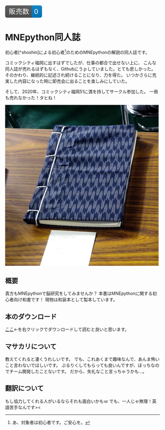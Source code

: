 ![sell](sell_num.svg)

# MNEpython同人誌
初心者[^shoshin]による初心者[^shoshin2]のためのMNEpythonの解説の同人誌です。

[^shosin]: 僕はMNEのソースコードを書き換えて改造MNE作ったりしてるので最早初心者と呼べないかも知れないです…

[^shoshin2]: あ、対象者は初心者です。ご安心を。

コミックシティ福岡に出すはずでしたが、仕事の都合で出せない上に、
こんな同人誌が売れるはずもなく、Githubにうｐしていました。とても悲しかった。
そのかわり、継続的に記述され続けることになり、力を得た。
いつかさらに充実した内容になった時に即売会に出ることを楽しみにしていた。

そして、2020年、コミックシティ福岡51に満を持してサークル参加した。
一冊も売れなかった！タヒね！

![お前は次に「こんな表紙や設営じゃ売れるわけねえだろwwwwwwと言う」](waso.png)

## 概要
貴方もMNEpythonで脳研究をしてみませんか？
本書はMNEpythonに関する初心者向け和書です！
現物は和装本として製本しています。

## 本のダウンロード
[ここ](https://github.com/uesseu/MNE-Doujinshi/raw/master/out.pdf)←を右クリックでダウンロードして読むと良いと思います。

## マサカリについて
教えてくれると凄くうれしいです。
でも、これあくまで趣味なんで、あんま怖いこと言わないでほしいです。
ぷるりくしてもらっても良いんですが、ぼっちなのでチーム開発したことないです。
だから、失礼なこと言っちゃうかも…。

## 翻訳について
もし協力してくれる人がいるならそれも面白いかもｗ
でも、一人じゃ無理！英語苦手なんです><
